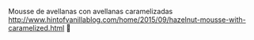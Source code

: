 Mousse de avellanas con avellanas caramelizadas	http://www.hintofvanillablog.com/home/2015/09/hazelnut-mousse-with-caramelized.html	
਍
